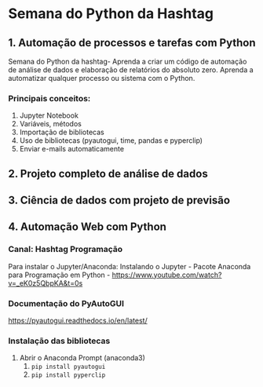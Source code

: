 # Semana do Python da Hashtag

## 1. Automação de processos e tarefas com Python
Semana do Python da hashtag- Aprenda a criar um código de automação de análise de dados e elaboração de relatórios do absoluto zero.
Aprenda a automatizar qualquer processo ou sistema com o Python.
### Principais conceitos:
 1. Jupyter Notebook
 2. Variáveis, métodos
 3. Importação de 
bibliotecas
 4. Uso de bibliotecas 
(pyautogui, time, pandas e 
pyperclip)
 5. Enviar e-mails 
automaticamente

## 2. Projeto completo de análise de dados

## 3. Ciência de dados com projeto de previsão

## 4. Automação Web com Python

### Canal: Hashtag Programação
Para instalar o Jupyter/Anaconda: 
Instalando o Jupyter - Pacote Anaconda para Programação em Python - https://www.youtube.com/watch?v=_eK0z5QbpKA&t=0s

### Documentação do PyAutoGUI
https://pyautogui.readthedocs.io/en/latest/

### Instalação das bibliotecas
1. Abrir o Anaconda Prompt (anaconda3)
    1. `pip install pyautogui`   
    2. `pip install pyperclip`